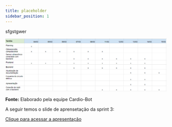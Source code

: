 ```yaml
---
title: placeholder
sidebar_position: 1
---
```

sfgstgwer

![Relatório Sprint 3](../../../static/img/relatorios-sprint/tabela-sprint3.png)

****Fonte:**** Elaborado pela equipe Cardio-Bot

A seguir temos o slide de aprensetação da sprint 3:

[Clique para acessar a apresentação](../../../static/img/ApresentaçãoSprint3-Cardiobot.pdf)

